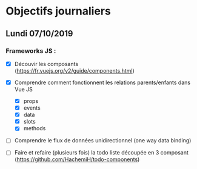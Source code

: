 # Objectifs journaliers

## Lundi 07/10/2019


### Frameworks JS : 

  * [x] Découvir les composants (https://fr.vuejs.org/v2/guide/components.html)

  * [x] Comprendre comment fonctionnent les relations parents/enfants dans Vue JS
    * [x] props
    * [x] events
    * [x] data
    * [X] slots
    * [x] methods

  * [ ] Comprendre le flux de données unidirectionnel (one way data binding)
  
  * [ ] Faire et refaire (plusieurs fois) la todo liste découpée en 3 composant (https://github.com/HachemiH/todo-components)
